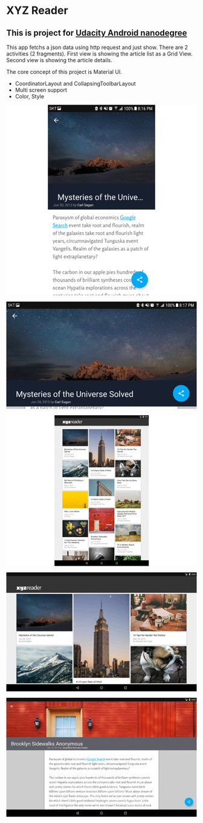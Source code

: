 # XYZ Reader

This is project for [Udacity Android nanodegree](https://www.udacity.com/course/android-developer-nanodegree-by-google--nd801)
----

This app fetchs a json data using http request and just show.
There are 2 activities (2 fragments).
First view is showing the article list as a Grid View.
Second view is showing the article details.

The core concept of this project is Material UI.
 - CoordinatorLayout and CollapsingToolbarLayout
 - Multi screen support
 - Color, Style

![Handset Portrait - ArticleDetails](https://github.com/yoonhok524/Make-Your-App-Material_UdacityProject/blob/master/screenshots/hdp.gif?raw=true)

![Handset Landscape - ArticleDetails](https://github.com/yoonhok524/Make-Your-App-Material_UdacityProject/blob/master/screenshots/hdl.gif?raw=true)

![Tablet Portrait - ArticleGrid](https://github.com/yoonhok524/Make-Your-App-Material_UdacityProject/blob/master/screenshots/tp.gif?raw=true)

![Tablet Landscape - ArticleGrid](https://github.com/yoonhok524/Make-Your-App-Material_UdacityProject/blob/master/screenshots/tl.gif?raw=true)

![Tablet Landscape - ArticleDetails](https://github.com/yoonhok524/Make-Your-App-Material_UdacityProject/blob/master/screenshots/tdl.gif?raw=true)
